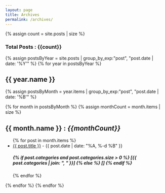 ```yaml
---
layout: page
title: Archives
permalink: /archives/
---
```

{% assign count = site.posts | size %}

<h3>Total Posts : {{count}}</h3>

{% assign postsByYear = site.posts | group_by_exp:"post", "post.date | date: '%Y'" %}
{% for year in postsByYear %}
  <h2>{{ year.name }}</h2>
  {% assign postsByMonth = year.items | group_by_exp:"post", "post.date | date: '%B'" %}


{% for month in postsByMonth %}
{% assign monthCount = month.items | size %}
<h2>{{ month.name }} : <i>{{monthCount}}</i></h2>
<ul>
  {% for post in month.items %}
    <li>
      <a href="{{ post.url | prepend: site.baseurl }}">{{ post.title }}</a> - {{ post.date | date: "%A, %-d %B" }} <h5><b> {% if post.categories and post.categories.size > 0 %}
  [{{ post.categories | join: ", " }}]
{% else %}
  []
{% endif %}</b></h5>
    </li>
  {% endfor %}
</ul>

{% endfor %}
{% endfor %}
